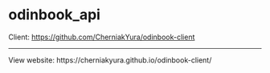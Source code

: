 # odinbook_api
Client: https://github.com/CherniakYura/odinbook-client
<hr/>
View website: https://cherniakyura.github.io/odinbook-client/

